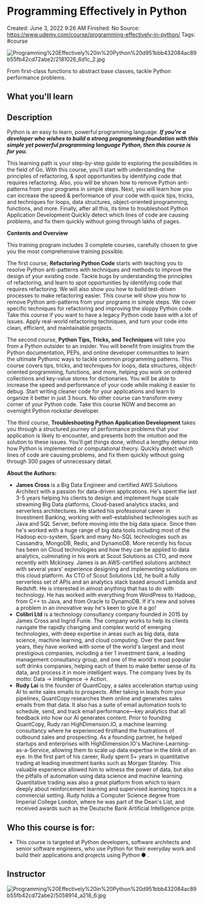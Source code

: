 # Programming Effectively in Python

Created: June 3, 2022 9:26 AM
Finished: No
Source: https://www.udemy.com/course/programming-effectively-in-python/
Tags: #course

![Programming%20Effectively%20in%20Python%20d951bbb432084ac89b55fb42cd72abe2/2181026_6d1c_2.jpg](Programming%20Effectively%20in%20Python%20d951bbb432084ac89b55fb42cd72abe2/2181026_6d1c_2.jpg)

From first-class functions to abstract base classes, tackle Python performance problems.

## What you'll learn

## Description

Python is an easy to learn, powerful programming language. ***If you're a developer who wishes to build a strong programming foundation with this simple yet powerful programming language Python, then this course is for you.***

This learning path is your step-by-step guide to exploring the possibilities in the field of Go. With this course, you'll start with understanding the principles of refactoring, & spot opportunities by identifying code that requires refactoring. Also, you will be shown how to remove Python anti-patterns from your programs in simple steps. Next, you will learn how you can increase the speed & performance of your code with quick tips, tricks, and techniques for loops, data structures, object-oriented programming, functions, and more. Finally, after all this, its time to troubleshoot Python Application Development Quickly detect which lines of code are causing problems, and fix them quickly without going through lakhs of pages.

**Contents and Overview**

This training program includes 3 complete courses, carefully chosen to give you the most comprehensive training possible.

The first course, **Refactoring Python Code** starts with teaching you to resolve Python anti-patterns with techniques and methods to improve the design of your existing code. Tackle bugs by understanding the principles of refactoring, and learn to spot opportunities by identifying code that requires refactoring. We will also show you how to build test-driven processes to make refactoring easier. This course will show you how to remove Python anti-patterns from your programs in simple steps. We cover specific techniques for refactoring and improving the sloppy Python code. Take this course if you want to have a legacy Python code base with a lot of issues. Apply real-world refactoring techniques, and turn your code into clean, efficient, and maintainable projects.

The second course, **Python Tips, Tricks, and Techniques** will take you from a Python outsider to an insider. You will benefit from insights from the Python documentation, PEPs, and online developer communities to learn the ultimate Pythonic ways to tackle common programming patterns. This course covers tips, tricks, and techniques for loops, data structures, object-oriented programming, functions, and more, helping you work on ordered collections and key-value stores for dictionaries. You will be able to increase the speed and performance of your code while making it easier to debug. Start writing cleaner code for your applications and learn to organize it better in just 3 hours. No other course can transform every corner of your Python code. Take this course NOW and become an overnight Python rockstar developer.

The third course, **Troubleshooting Python Application Development** takes you through a structured journey of performance problems that your application is likely to encounter, and presents both the intuition and the solution to these issues. You'll get things done, without a lengthy detour into how Python is implemented or computational theory. Quickly detect which lines of code are causing problems, and fix them quickly without going through 300 pages of unnecessary detail.

**About the Authors:**

- **James Cross** is a Big Data Engineer and certified AWS Solutions Architect with a passion for data-driven applications. He's spent the last 3-5 years helping his clients to design and implement huge scale streaming Big Data platforms, Cloud-based analytics stacks, and serverless architectures. He started his professional career in Investment Banking, working with well-established technologies such as Java and SQL Server, before moving into the big data space. Since then he's worked with a huge range of big data tools including most of the Hadoop eco-system, Spark and many No-SQL technologies such as Cassandra, MongoDB, Redis, and DynamoDB. More recently his focus has been on Cloud technologies and how they can be applied to data analytics, culminating in his work at Scout Solutions as CTO, and more recently with Mckinsey. James is an AWS-certified solutions architect with several years' experience designing and implementing solutions on this cloud platform. As CTO of Scout Solutions Ltd, he built a fully serverless set of APIs and an analytics stack based around Lambda and Redshift. He is interested in almost anything that has to do with technology. He has worked with everything from WordPress to Hadoop, from C++ to Java, and from Oracle to DynamoDB. If it's new and solves a problem in an innovative way he's keen to give it a go!
- **Colibri Ltd** is a technology consultancy company founded in 2015 by James Cross and Ingrid Funie. The company works to help its clients navigate the rapidly changing and complex world of emerging technologies, with deep expertise in areas such as big data, data science, machine learning, and cloud computing. Over the past few years, they have worked with some of the world's largest and most prestigious companies, including a tier 1 investment bank, a leading management consultancy group, and one of the world's most popular soft drinks companies, helping each of them to make better sense of its data, and process it in more intelligent ways. The company lives by its motto: Data -> Intelligence -> Action.
- **Rudy Lai** is the founder of QuantCopy, a sales acceleration startup using AI to write sales emails to prospects. After taking in leads from your pipelines, QuantCopy researches them online and generates sales emails from that data. It also has a suite of email automation tools to schedule, send, and track email performance—key analytics that all feedback into how our AI generates content. Prior to founding QuantCopy, Rudy ran HighDimension.IO, a machine learning consultancy where he experienced firsthand the frustrations of outbound sales and prospecting. As a founding partner, he helped startups and enterprises with HighDimension.IO's Machine-Learning-as-a-Service, allowing them to scale up data expertise in the blink of an eye. In the first part of his career, Rudy spent 5+ years in quantitative trading at leading investment banks such as Morgan Stanley. This valuable experience allowed him to witness the power of data, but also the pitfalls of automation using data science and machine learning. Quantitative trading was also a great platform from which to learn deeply about reinforcement learning and supervised learning topics in a commercial setting. Rudy holds a Computer Science degree from Imperial College London, where he was part of the Dean's List, and received awards such as the Deutsche Bank Artificial Intelligence prize.

## Who this course is for:

- This course is targeted at Python developers, software architects and senior software engineers, who use Python for their everyday work and build their applications and projects using Python ● .

## Instructor

![Programming%20Effectively%20in%20Python%20d951bbb432084ac89b55fb42cd72abe2/5058914_a218_6.jpg](Programming%20Effectively%20in%20Python%20d951bbb432084ac89b55fb42cd72abe2/5058914_a218_6.jpg)